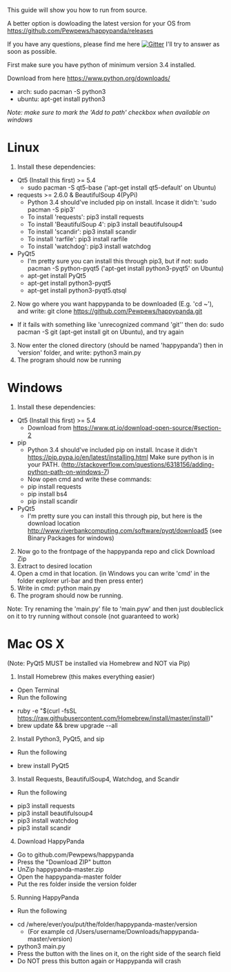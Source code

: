 This guide will show you how to run from source.

A better option is dowloading the latest version
for your OS from
https://github.com/Pewpews/happypanda/releases

If you have any questions, please find me here
[![Gitter](https://badges.gitter.im/Join%20Chat.svg)](https://gitter.im/Pewpews/happypanda?utm_source=badge&utm_medium=badge&utm_campaign=pr-badge&utm_content=badge)  I'll try to answer as soon as possible.

First make sure you have python of minimum version 3.4 installed.

Download from here https://www.python.org/downloads/
- arch: sudo pacman -S python3
- ubuntu: apt-get install python3

*Note: make sure to mark the 'Add to path' checkbox when available on windows*

# Linux
1. Install these dependencies:
  - Qt5 (Install this first) >= 5.4
    + sudo pacman -S qt5-base ('apt-get install qt5-default' on Ubuntu)
  - requests >= 2.6.0 & BeautifulSoup 4(PyPi)
    + Python 3.4 should've included pip on install. Incase it didn't: 'sudo pacman -S pip3'
    + To install 'requests': pip3 install requests
    + To install 'BeautifulSoup 4': pip3 install beautifulsoup4
    + To install 'scandir': pip3 install scandir
    + To install 'rarfile': pip3 install rarfile
    + To install 'watchdog': pip3 install watchdog
  - PyQt5
    + I'm pretty sure you can install this through pip3, but if not: sudo pacman -S python-pyqt5 ('apt-get install python3-pyqt5' on Ubuntu)
    + apt-get install PyQt5
    + apt-get install python3-pyqt5
    + apt-get install python3-pyqt5.qtsql
    
2. Now go where you want happypanda to be downloaded (E.g. 'cd ~'), and write: git clone https://github.com/Pewpews/happypanda.git
  - If it fails with something like 'unrecognized command 'git'' then do: sudo pacman -S git (apt-get install git on Ubuntu), and try again
3. Now enter the cloned directory (should be named 'happypanda') then in 'version' folder, and write: python3 main.py
4. The program should now be running

# Windows
1. Install these dependencies:
  - Qt5 (Install this first) >= 5.4
    + Download from https://www.qt.io/download-open-source/#section-2
  - pip
    + Python 3.4 should've included pip on install. Incase it didn't https://pip.pypa.io/en/latest/installing.html
    Make sure python is in your PATH. (http://stackoverflow.com/questions/6318156/adding-python-path-on-windows-7)
    + Now open cmd and write these commands:
    + pip install requests
    + pip install bs4
    + pip install scandir
  - PyQt5
    + I'm pretty sure you can install this through pip, but here is the download location
    http://www.riverbankcomputing.com/software/pyqt/download5 (see Binary Packages for windows)
    
2. Now go to the frontpage of the happypanda repo and click Download Zip
3. Extract to desired location
4. Open a cmd in that location. (in Windows you can write 'cmd' in the folder explorer url-bar and then press enter)
5. Write in cmd: python main.py
6. The program should now be running.

Note: Try renaming the 'main.py' file to 'main.pyw' and then just doubleclick on it to try running without console (not guaranteed to work)

# Mac OS X
(Note: PyQt5 MUST be installed via Homebrew and NOT via Pip)
1. Install Homebrew (this makes everything easier)
  - Open Terminal
  - Run the following
   + ruby -e "$(curl -fsSL https://raw.githubusercontent.com/Homebrew/install/master/install)"
   + brew update && brew upgrade --all
2. Install Python3, PyQt5, and sip
  - Run the following
   + brew install PyQt5
3. Install Requests, BeautifulSoup4, Watchdog, and Scandir
  - Run the following
   + pip3 install requests
   + pip3 install beautifulsoup4
   + pip3 install watchdog
   + pip3 install scandir
4. Download HappyPanda
  - Go to github.com/Pewpews/happypanda
  - Press the "Download ZIP" button
  - UnZip happypanda-master.zip
  - Open the happypanda-master folder
  - Put the res folder inside the version folder
5. Running HappyPanda
  - Run the following
   + cd /where/ever/you/put/the/folder/happypanda-master/version
     + (For example cd /Users/username/Downloads/happypanda-master/version)
   + python3 main.py
   + Press the button with the lines on it, on the right side of the search field
   + Do NOT press this button again or Happypanda will crash
